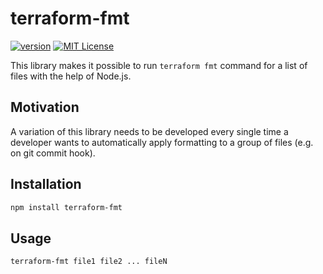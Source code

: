 # terraform-fmt

[![version](https://img.shields.io/npm/v/terraform-fmt.svg?style=flat-square)](https://www.npmjs.com/package/terraform-fmt)
[![MIT License](https://img.shields.io/npm/l/component-library.svg?style=flat-square)](http://opensource.org/licenses/MIT)

This library makes it possible to run `terraform fmt` command for a list of files with the help of Node.js.

## Motivation

A variation of this library needs to be developed every single time a developer wants to automatically apply formatting to a group of files (e.g. on git commit hook).

## Installation

```bash
npm install terraform-fmt
```

## Usage

```bash
terraform-fmt file1 file2 ... fileN
```
